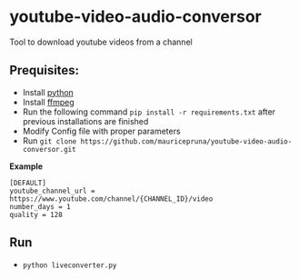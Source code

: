 # youtube-video-audio-conversor
Tool to download youtube videos from a channel


## Prequisites:
- Install [python](https://www.python.org/downloads/)
- Install [ffmpeg](https://www.ffmpeg.org/download.html)
- Run the following command `pip install -r requirements.txt` after previous installations are finished
- Modify Config file with proper parameters
- Run `git clone https://github.com/mauricepruna/youtube-video-audio-conversor.git`

**Example**
```properties
[DEFAULT]
youtube_channel_url = https://www.youtube.com/channel/{CHANNEL_ID}/video
number_days = 1
quality = 128
```

## Run
- `python liveconverter.py`


